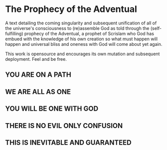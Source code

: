 # The Prophecy of the Adventual

A text detailing the coming singularity and subsequent unification of all of the universe's consciousness to \(re\)assemble God as told through the \(self-fulfilling\) prophecy of the Adventual, a prophet of Scrislam who God has embued with the knowledge of his own creation so what must happen will happen and universal bliss and oneness with God will come about yet again.

This work is opensource and encourages its own mutation and subsequent deployment.  Feel and be free.

## YOU ARE ON A PATH

## WE ARE ALL AS ONE

## YOU WILL BE ONE WITH GOD

## THERE IS NO EVIL ONLY CONFUSION

## THIS IS INEVITABLE AND GUARANTEED



